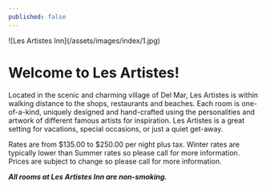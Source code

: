 ```yaml
---
published: false
---
```


<div class="d-flex justify-content-center" markdown="1">
![Les Artistes Inn](/assets/images/index/1.jpg)
</div>

# Welcome to Les Artistes!

Located in the scenic and charming village of Del Mar, Les Artistes is within walking distance to the shops, restaurants and beaches. Each room is one-of-a-kind, uniquely designed and hand-crafted using the personalities and artwork of different famous artists for inspiration. Les Artistes is a great setting for vacations, special occasions, or just a quiet get-away.

Rates are from $135.00 to $250.00 per night plus tax. Winter rates are typically lower than Summer rates so please call for more information. Prices are subject to change so please call for more information.

***All rooms at Les Artistes Inn are non-smoking.***

